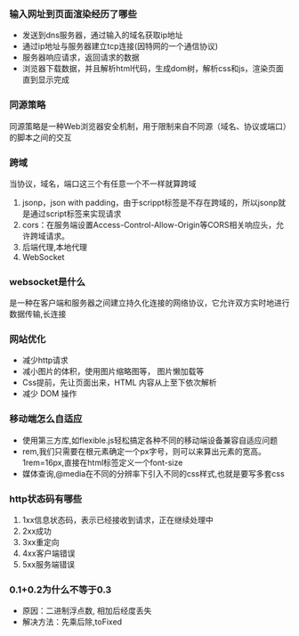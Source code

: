 ### 输入网址到页面渲染经历了哪些
* 发送到dns服务器，通过输入的域名获取ip地址
* 通过ip地址与服务器建立tcp连接(因特网的一个通信协议)
* 服务器响应请求，返回请求的数据
* 浏览器下载数据，并且解析html代码，生成dom树，解析css和js，渲染页面直到显示完成

### 同源策略
同源策略是一种Web浏览器安全机制，用于限制来自不同源（域名、协议或端口）的脚本之间的交互

### 跨域
当协议，域名，端口这三个有任意一个不一样就算跨域
1. jsonp，json with padding，由于scrippt标签是不存在跨域的，所以jsonp就是通过script标签来实现请求
2. cors：在服务端设置Access-Control-Allow-Origin等CORS相关响应头，允许跨域请求。
3. 后端代理,本地代理
4. WebSocket


### websocket是什么
是一种在客户端和服务器之间建立持久化连接的网络协议，它允许双方实时地进行数据传输,长连接

### 网站优化
* 减少http请求
* 减小图片的体积，使用图片缩略图等， 图片懒加载等
* Css提前，先让页面出来，HTML 内容从上至下依次解析
* 减少 DOM 操作

### 移动端怎么自适应
* 使用第三方库,如flexible.js轻松搞定各种不同的移动端设备兼容自适应问题
* rem,我们只需要在根元素确定一个px字号，则可以来算出元素的宽高。1rem=16px,直接在html标签定义一个font-size
* 媒体查询,@media在不同的分辨率下引入不同的css样式,也就是要写多套css

### http状态码有哪些
1. 1xx信息状态码，表示已经接收到请求，正在继续处理中
2. 2xx成功
3. 3xx重定向
4. 4xx客户端错误
5. 5xx服务端错误

### 0.1+0.2为什么不等于0.3
* 原因：二进制浮点数, 相加后经度丢失
* 解决方法：先乘后除,toFixed